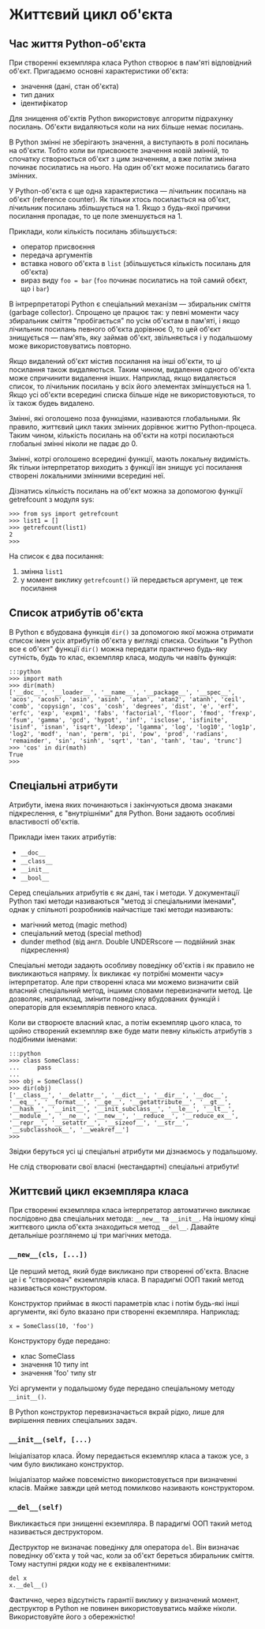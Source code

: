# Життєвий цикл об'єкта

## Час життя Python-об'єкта

При створенні екземпляра класа Python створює в пам'яті відповідний об'єкт. 
Пригадаємо основні характеристики об'єкта:

- значення (дані, стан об'єкта)
- тип даних
- ідентифікатор

Для знищення об'єктів Python використовує алгоритм підрахунку посилань. 
Об'єкти видаляються коли на них більше немає посилань.

В Python змінні не зберігають значення, а виступають в ролі посилань на об'єкти. 
Тобто коли ви присвоюєте значення новій змінній, то спочатку створюється об'єкт з цим значенням, а вже потім змінна починає посилатись на нього. На один об'єкт може посилатись багато змінних.

У Python-об'єкта є ще одна характеристика — лічильник посилань на об'єкт (reference counter). 
Як тільки хтось посилається на об'єкт, лічильник посилань збільшується на 1. Якщо з будь-якої причини посилання пропадає, то це поле зменшується на 1.

Приклади, коли кількість посилань збільшується:

* оператор присвоєння
* передача аргументів
* вставка нового об'єкта в `list` (збільшується кількість посилань для об'єкта)
* вираз виду `foo = bar` (`foo` починає посилатись на той самий обєкт, що і `bar`)

В інтрерпретаторі Python є спеціальний механізм — збиральник сміття (garbage collector). 
Спрощено це працює так: у певні моменти часу збиральник сміття "пробігається" по усім об'єктам в пам'яті, 
і якщо лічильник посилань певного об'єкта дорівнює 0, то цей об'єкт знищується — пам'ять, яку займав об'єкт, звільняється і у подальшому може використовуватись повторно. 

Якщо видалений об'єкт містив посилання на інші об'єкти, то ці посилання також видаляються. 
Таким чином, видалення одного об'єкта може спричинити видалення інших. 
Наприклад, якщо видаляється список, то лічильник посилань у всіх його элементах зміншується на 1. 
Якщо усі об'єкти всередині списка більше ніде не використовуються, то їх також будеь видалено. 

Змінні, які оголошено поза функціями, називаются глобальными. Як правило, життєвий цикл таких змінних дорівнює життю Python-процеса. Таким чином, кількість посилань на об'єкти на котрі посилаються глобальні змінні ніколи не падає до 0.

Змінні, котрі оголошено всередині функції, мають локальну видимість. Як тільки інтерпретатор виходить з функції івн знищує усі посилання створені локальними змінними всередині неї. 

Дізнатись кількість посилань на об'єкт можна за допомогою функції getrefcount з модуля sys:

	>>> from sys import getrefcount
	>>> list1 = []
	>>> getrefcount(list1)
	2
	>>>
	
На список є два посилання:

1. змінна `list1`
1. у момент виклику `getrefcount()` їй передається аргумент, це теж посилання

## Список атрибутів об'єкта

В Python є вбудована функція `dir()` за допомогою якої можна отримати список імен усіх атрибутів об'єкта 
у вигляді списка. 
Оскільки "в Python все є об'єкт" функції `dir()` можна передати практично будь-яку сутність, 
будь то клас, екземпляр класа, модуль чи навіть функція: 

	:::python
	>>> import math
	>>> dir(math)
	['__doc__', '__loader__', '__name__', '__package__', '__spec__', 'acos', 'acosh', 'asin', 'asinh', 'atan', 'atan2', 'atanh', 'ceil', 'comb', 'copysign', 'cos', 'cosh', 'degrees', 'dist', 'e', 'erf', 'erfc', 'exp', 'expm1', 'fabs', 'factorial', 'floor', 'fmod', 'frexp', 'fsum', 'gamma', 'gcd', 'hypot', 'inf', 'isclose', 'isfinite', 'isinf', 'isnan', 'isqrt', 'ldexp', 'lgamma', 'log', 'log10', 'log1p', 'log2', 'modf', 'nan', 'perm', 'pi', 'pow', 'prod', 'radians', 'remainder', 'sin', 'sinh', 'sqrt', 'tan', 'tanh', 'tau', 'trunc']
	>>> 'cos' in dir(math)
	True
	>>>

## Спеціальні атрибути

Атрибути, імена яких починаються і закінчуються двома знаками підкреслення, 
є "внутрішніми" для Python. 
Вони задають особливі властивості об'єктів. 

Приклади імен таких атрибутів:

- `__doc__`
- `__class__`
- `__init__`
- `__bool__`


Серед спеціальних атрибутів є як дані, так і методи. 
У документації Python такі методи називаються "метод зі спеціальними іменами", 
однак у спільноті розробників найчастіше такі методи називають: 

- магічний метод (magic method) 
- спеціальний метод (special method) 
- dunder method (від англ. Double UNDERscore — подвійний знак підкреслення)

Спеціальні методи задають особливу поведінку об'єктів і як правило не викликаються напряму. 
Їх викликає «у потрібні моменти часу» інтерпретатор. 
Але при створенні класа ми можемо визначити свій власний спеціальний метод, іншими словами перевизначити метод. Це дозволяє, наприклад, змінити поведінку вбудованих функцій і операторів для екземплярів певного класа. 


Коли ви створюєте власний клас, а потім екземпляр цього класа, 
то щойно створений екземпляр вже буде мати певну кількість атрибутів з подібними іменами:

	:::python
	>>> class SomeClass:
	...     pass
	...
	>>> obj = SomeClass()
	>>> dir(obj)
	['__class__', '__delattr__', '__dict__', '__dir__', '__doc__', '__eq__', '__format__', '__ge__', '__getattribute__', '__gt__', '__hash__', '__init__', '__init_subclass__', '__le__', '__lt__', '__module__', '__ne__', '__new__', '__reduce__', '__reduce_ex__', '__repr__', '__setattr__', '__sizeof__', '__str__', '__subclasshook__', '__weakref__']
	>>>

Звідки беруться усі ці спеціальні атрибути ми дізнаємось у подальшому.

Не слід створювати свої власні (нестандартні) спеціальні атрибути!

## Життєвий цикл екземпляра класа

При створенні екземпляра класа інтерпретатор автоматично викликає послідовно два спеціальних метода: 
`__new__` та `__init__`. 
На іншому кінці життєвого цикла об'єкта знаходиться метод `__del__`. 
Давайте детальніше розглянемо ці три магічних метода. 

### `__new__(cls, [...])`

Це перший метод, який буде викликано при створенні об'єкта. 
Власне це і є "створювач" екземплярів класа. 
В парадигмі ООП такий метод називається конструктором. 

Конструктор приймає в якості параметрів клас і потім будь-які інші аргументи, 
які було вказано при створенні екземпляра. 
Наприклад:

	x = SomeClass(10, 'foo')
	
Конструктору буде передано: 

- клас SomeClass
- значення 10 типу int
- значення 'foo' типу str

Усі аргументи у подальшому буде передано спеціальному методу `__init__()`. 

В Python конструктор перевизначається вкрай рідко, лише для вирішення певних спеціальних задач. 

### `__init__(self, [...)`

Ініціалізатор класа. 
Йому передається екземпляр класа а також усе, з чим було викликано конструктор. 

Ініціалізатор майже повсемістно використовується при визначенні класів. 
Майже завжди цей метод помилково називають конструктором. 

### `__del__(self)`

Викликається при знищенні екземпляра. 
В парадигмі ООП такий метод називається деструктором. 

Деструктор не визначає поведінку для оператора `del`. 
Він визначає поведінку об'єкта у той час, коли за об'єкт береться збиральник сміття. 
Тому наступні рядки коду не є еквівалентними: 

	del x
	x.__del__()

<!--
Це може бути доволі зручно для об'єктів, які можуть потребувати додаткових "чисток" під час видалення, наприклад сокети чи файлові об'єкти. 
Однак пам'ятайте, що `del` не може слугувати заміною для хороших програмістських практик. 
Завжди завершуйте з'єднання, якщо закінчили з нми працювати і так далі! 
-->
Фактично, через відсутність гарантії виклику у визначений момент, 
деструктор в Python не повинен використовуватись майже ніколи. 
Використовуйте його з обережністю! 

